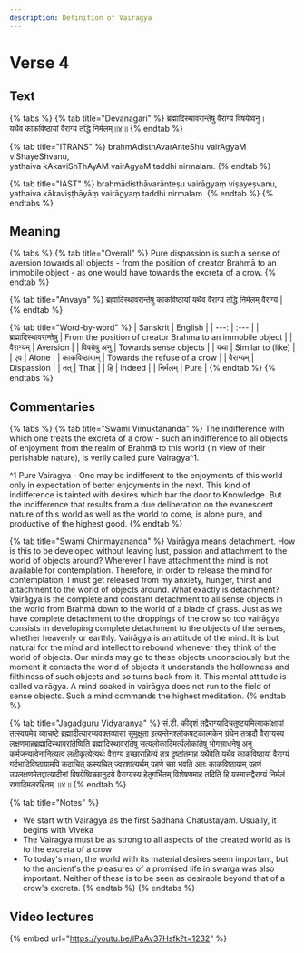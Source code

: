 ```yaml
---
description: Definition of Vairagya
---
```


# Verse 4

## Text

{% tabs %}
{% tab title="Devanagari" %}
ब्रह्मादिस्थावरान्तेषु वैराग्यं विषयेष्वनु।   
यथैव काकविष्ठायां वैराग्यं तद्धि निर्मलम्॥४॥
{% endtab %}

{% tab title="ITRANS" %}
brahmAdisthAvarAnteShu vairAgyaM viShayeShvanu,  
yathaiva kAkaviShThAyAM vairAgyaM taddhi nirmalam.
{% endtab %}

{% tab title="IAST" %}
brahmādisthāvarānteṣu vairāgyaṃ viṣayeṣvanu,  
yathaiva kākaviṣṭhāyāṃ vairāgyaṃ taddhi nirmalam.
{% endtab %}
{% endtabs %}

## Meaning

{% tabs %}
{% tab title="Overall" %}
Pure dispassion is such a sense of aversion towards all objects - from the position of creator Brahmā to an immobile object - as one would have towards the excreta of a crow.
{% endtab %}

{% tab title="Anvaya" %}
ब्रह्मादिस्थावरान्तेषु काकविष्ठायां यथैव वैराग्यं तद्धि निर्मलम् वैराग्यं \|
{% endtab %}

{% tab title="Word-by-word" %}
| Sanskrit | English |
| ---: | :--- |
| ब्रह्मादिस्थावरान्तेषु | From the position of creator Brahma to an immobile object |
| वैराग्यम् | Aversion |
| विषयेषु अनु | Towards sense objects |
| यथा | Similar to \(like\) |
| एव | Alone |
| काकविष्ठायाम् | Towards the refuse of a crow |
| वैराग्यम् | Dispassion |
| तत् | That |
| हि | Indeed |
| निर्मलम् | Pure |
{% endtab %}
{% endtabs %}

## Commentaries

{% tabs %}
{% tab title="Swami Vimuktananda" %}
The indifference with which one treats the excreta of a crow - such an indifference to all objects of enjoyment from the realm of Brahmā to this world \(in view of their perishable nature\), is verily called pure Vairagya^1. 

^1 Pure Vairagya - One may be indifferent to the enjoyments of this world only in expectation of better enjoyments in the next. This kind of indifference is tainted with desires which bar the door to Knowledge. But the indifference that results from a due deliberation on the evanescent nature of this world as well as the world to come, is alone pure, and productive of the highest good.
{% endtab %}

{% tab title="Swami Chinmayananda" %}
Vairāgya means detachment. How is this to be developed without leaving lust, passion and attachment to the world of objects around? Wherever I have attachment the mind is not available for contemplation. Therefore, in order to release the mind for contemplation, I must get released from my anxiety, hunger, thirst and attachment to the world of objects around. What exactly is detachment? Vairāgya is the complete and constant detachment to all sense objects in the world from Brahmā down to the world of a blade of grass. Just as we have complete detachment to the droppings of the crow so too vairāgya consists in developing complete detachment to the objects of the senses, whether heavenly or earthly. Vairāgya is an attitude of the mind. It is but natural for the mind and intellect to rebound whenever they think of the world of objects. Our minds may go to these objects unconsciously but the moment it contacts the world of objects it understands the hollowness and filthiness of such objects and so turns back from it. This mental attitude is called vairāgya. A mind soaked in vairāgya does not run to the field of sense objects. Such a mind commands the highest meditation.
{% endtab %}

{% tab title="Jagadguru Vidyaranya" %}
सं.टी. कीदृशं तद्वैराग्यादिचतुष्टयमित्याकांक्षायां तत्स्वयमेव व्याचष्टे ब्रह्मादीत्यारभ्यवक्तव्यासा सुमुक्षुता इत्यन्तेनश्लोकषट्कात्मकेन ग्रंथेन तत्रादौ वैराग्यस्य लक्षणमाहब्रह्मादिस्थावरांतेष्विति ब्रह्मादिस्थावरांतेषु सत्यलोकादिमर्त्यलोकांतेषु भोगसाधनेषु अनु कर्मजन्यत्वेनानित्यत्वं लक्षीकृत्येत्यर्थः वैराग्यं इच्छाराहित्यं तत्र दृष्टांतमाह यथैवेति यथैव काकविष्ठायां वैराग्यं गर्दभादिविष्ठायामपि कदाचित् कस्यचित् ज्वरशांत्यर्थम् ग्रहणे च्छा भवति अतः काकविष्ठायाम् ग्रहणं उपलक्षणमेतद्वात्यादीनां विषयेष्विच्छानुदये वैराग्यस्य हेतुगर्भितम् विशेषणमाह तदिति हि यस्मात्तद्वैराग्यं निर्मलं रागादिमलरहितम् ॥४॥
{% endtab %}

{% tab title="Notes" %}
* We start with Vairagya as the first Sadhana Chatustayam. Usually, it begins with Viveka
* The Vairagya must be as strong to all aspects of the created world as is to the excreta of a crow
* To today's man, the world with its material desires seem important, but to the ancient's the pleasures of a promised life in swarga was also important. Neither of these is to be seen as desirable beyond that of a crow's excreta. 
{% endtab %}
{% endtabs %}

## Video lectures

{% embed url="https://youtu.be/lPaAv37Hsfk?t=1232" %}



